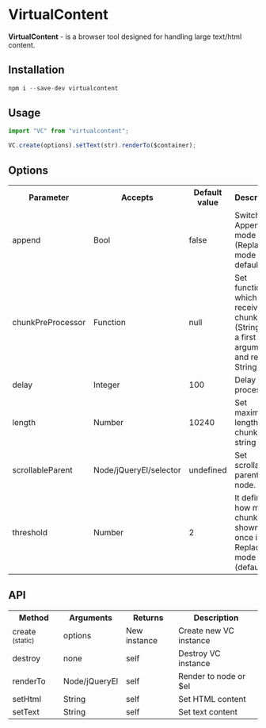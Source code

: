 # VirtualContent

**VirtualContent** - is a browser tool designed for handling large text/html content.

## Installation
```javascript
npm i --save-dev virtualcontent
```

## Usage
```javascript
import "VC" from "virtualcontent";

VC.create(options).setText(str).renderTo($container);
```

## Options
<table>
    <tr>
    	<th>Parameter</th><th>Accepts</th><th>Default value</th><th>Description</th>
    </tr>
    <tr>
    	<td>append</sup></td><td>Bool</td><td>false</td><td>Switch to Append mode (Replace mode is the default)</td>
    </tr>
    <tr>
    	<td>chunkPreProcessor</td><td>Function</td><td>null</td><td>Set function which receives chunk (String) as a first argument, and returns String.</td>
    </tr>
    <tr>
    	<td>delay</sup></td><td>Integer</td><td>100</td><td>Delay scroll processing.</td>
    </tr>
    <tr>
    	<td>length</td><td>Number</td><td>10240</td><td>Set maximum length for a chunk string</td>
    </tr>
    <tr>
    	<td>scrollableParent</td><td>Node/jQueryEl/selector</td><td>undefined</td><td>Set scrollable parent node.</td>
    </tr>
    <tr>
      <td>threshold</td><td>Number</td><td>2</td><td>It defines how much chunks are shown at once in Replace mode (default)</td>
    </tr>
</table>


## API
<table>
    <tr>
    	<th>Method</th><th>Arguments</th><th>Returns</th><th>Description</th>
    </tr>
    <tr>
    	<td>create <sup>(static)</sup></td><td>options</td><td>New instance</td><td>Create new VC instance</td>
    </tr>
    <tr>
    	<td>destroy</td><td>none</td><td>self</td><td>Destroy VC instance</td>
    </tr>
    <tr>
    	<td>renderTo</td><td>Node/jQueryEl</td><td>self</td><td>Render to node or $el</td>
    </tr>
    <tr>
    	<td>setHtml</td><td>String</td><td>self</td><td>Set HTML content</td>
    </tr>
    <tr>
    	<td>setText</td><td>String</td><td>self</td><td>Set text content</td>
    </tr>
</table>
